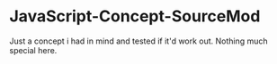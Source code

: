 # JavaScript-Concept-SourceMod
Just a concept i had in mind and tested if it'd work out. Nothing much special here.
